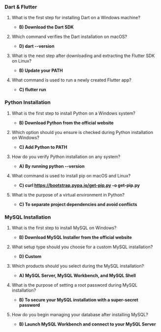 ### Dart & Flutter

1. What is the first step for installing Dart on a Windows machine?
   - **B) Download the Dart SDK**

2. Which command verifies the Dart installation on macOS?
   - **D) dart --version**

3. What is the next step after downloading and extracting the Flutter SDK on Linux?
   - **B) Update your PATH**

4. What command is used to run a newly created Flutter app?
   - **C) flutter run**

### Python Installation

1. What is the first step to install Python on a Windows system?
   - **B) Download Python from the official website**

2. Which option should you ensure is checked during Python installation on Windows?
   - **C) Add Python to PATH**

3. How do you verify Python installation on any system?
   - **A) By running python --version**

4. What command is used to install pip on macOS and Linux?
   - **C) curl https://bootstrap.pypa.io/get-pip.py -o get-pip.py**

5. What is the purpose of a virtual environment in Python?
   - **C) To separate project dependencies and avoid conflicts**

### MySQL Installation

1. What is the first step to install MySQL on Windows?
   - **B) Download MySQL Installer from the official website**

2. What setup type should you choose for a custom MySQL installation?
   - **D) Custom**

3. Which products should you select during the MySQL installation?
   - **A) MySQL Server, MySQL Workbench, and MySQL Shell**

4. What is the purpose of setting a root password during MySQL installation?
   - **B) To secure your MySQL installation with a super-secret password**

5. How do you begin managing your database after installing MySQL?
   - **B) Launch MySQL Workbench and connect to your MySQL Server**
